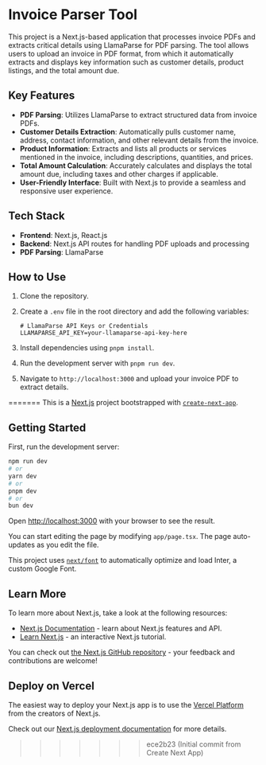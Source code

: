 
# Invoice Parser Tool

This project is a Next.js-based application that processes invoice PDFs and extracts critical details using LlamaParse for PDF parsing. The tool allows users to upload an invoice in PDF format, from which it automatically extracts and displays key information such as customer details, product listings, and the total amount due.

## Key Features
- **PDF Parsing**: Utilizes LlamaParse to extract structured data from invoice PDFs.
- **Customer Details Extraction**: Automatically pulls customer name, address, contact information, and other relevant details from the invoice.
- **Product Information**: Extracts and lists all products or services mentioned in the invoice, including descriptions, quantities, and prices.
- **Total Amount Calculation**: Accurately calculates and displays the total amount due, including taxes and other charges if applicable.
- **User-Friendly Interface**: Built with Next.js to provide a seamless and responsive user experience.

## Tech Stack
- **Frontend**: Next.js, React.js
- **Backend**: Next.js API routes for handling PDF uploads and processing
- **PDF Parsing**: LlamaParse

## How to Use
1. Clone the repository.
2. Create a `.env` file in the root directory and add the following variables:

    ```plaintext
    # LlamaParse API Keys or Credentials
    LLAMAPARSE_API_KEY=your-llamaparse-api-key-here
    ```

3. Install dependencies using `pnpm install`.
4. Run the development server with `pnpm run dev`.
5. Navigate to `http://localhost:3000` and upload your invoice PDF to extract details.

=======
This is a [Next.js](https://nextjs.org/) project bootstrapped with [`create-next-app`](https://github.com/vercel/next.js/tree/canary/packages/create-next-app).

## Getting Started

First, run the development server:

```bash
npm run dev
# or
yarn dev
# or
pnpm dev
# or
bun dev
```

Open [http://localhost:3000](http://localhost:3000) with your browser to see the result.

You can start editing the page by modifying `app/page.tsx`. The page auto-updates as you edit the file.

This project uses [`next/font`](https://nextjs.org/docs/basic-features/font-optimization) to automatically optimize and load Inter, a custom Google Font.

## Learn More

To learn more about Next.js, take a look at the following resources:

- [Next.js Documentation](https://nextjs.org/docs) - learn about Next.js features and API.
- [Learn Next.js](https://nextjs.org/learn) - an interactive Next.js tutorial.

You can check out [the Next.js GitHub repository](https://github.com/vercel/next.js/) - your feedback and contributions are welcome!

## Deploy on Vercel

The easiest way to deploy your Next.js app is to use the [Vercel Platform](https://vercel.com/new?utm_medium=default-template&filter=next.js&utm_source=create-next-app&utm_campaign=create-next-app-readme) from the creators of Next.js.

Check out our [Next.js deployment documentation](https://nextjs.org/docs/deployment) for more details.
>>>>>>> ece2b23 (Initial commit from Create Next App)

